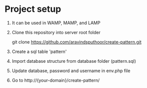 
# Project setup

1. It can be used in WAMP, MAMP, and LAMP
2. Clone this repository into server root folder

    git clone https://github.com/aravindsputhoor/create-pattern.git
3. Create a sql table 'pattern'
4. Import database structure from database folder (pattern.sql)
5. Update database, password and username in env.php file 
3. Go to http://{your-domain}/create-pattern/